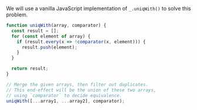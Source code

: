 We will use a vanilla JavaScript implementation of `_.uniqWith()` to solve this problem.

```javascript
function uniqWith(array, comparator) {
  const result = [];
  for (const element of array) {
    if (result.every(x => !comparator(x, element))) {
      result.push(element);
    }
  }

  return result;
}

// Merge the given arrays, then filter out duplicates.
// This end-effect will be the union of these two arrays,
// using `comparator` to decide equivalence.
uniqWith([...array1, ...array2], comparator);
```
